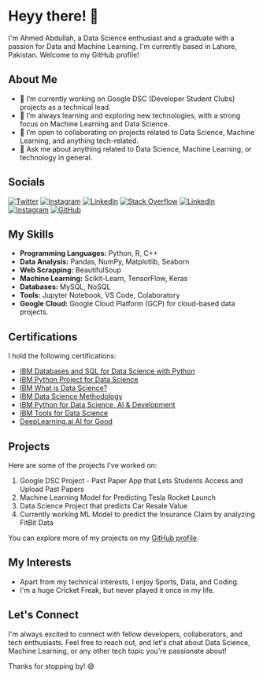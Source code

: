 # Heyy there! 👋

I'm Ahmed Abdullah, a Data Science enthusiast and a graduate with a passion for Data and Machine Learning. I'm currently based in Lahore, Pakistan. Welcome to my GitHub profile!

## About Me

- 🔭 I’m currently working on Google DSC (Developer Student Clubs) projects as a technical lead.
- 🌱 I’m always learning and exploring new technologies, with a strong focus on Machine Learning and Data Science.
- 👯 I’m open to collaborating on projects related to Data Science, Machine Learning, and anything tech-related.
- 💬 Ask me about anything related to Data Science, Machine Learning, or technology in general.

## Socials
[![Twitter](https://img.shields.io/badge/Twitter-%231DA1F2.svg?logo=Twitter&logoColor=white)](https://twitter.com/ezSnippet) [![Instagram](https://img.shields.io/badge/Instagram-%23E4405F.svg?logo=Instagram&logoColor=white)](https://instagram.com/ezSnippet) [![LinkedIn](https://img.shields.io/badge/LinkedIn-%230077B5.svg?logo=linkedin&logoColor=white)](https://linkedin.com/in/ezSnippet) [![Stack Overflow](https://img.shields.io/badge/-Stackoverflow-FE7A16?logo=stack-overflow&logoColor=white)](https://stackoverflow.com/users/20331641) 
[![LinkedIn](https://img.shields.io/badge/LinkedIn-%230077B5.svg?logo=linkedin&logoColor=white)](https://www.linkedin.com/in/ahmedembedded) [![Instagram](https://img.shields.io/badge/Instagram-%23E4405F.svg?logo=Instagram&logoColor=white)](https://www.instagram.com/ahmedembedded/) [![GitHub](https://img.shields.io/badge/GitHub-%23121011.svg?logo=GitHub&logoColor=white)](https://github.com/ahmedembeddedx/)


## My Skills

- **Programming Languages:** Python, R, C++
- **Data Analysis:** Pandas, NumPy, Matplotlib, Seaborn
- **Web Scrapping:** BeautifulSoup
- **Machine Learning:** Scikit-Learn, TensorFlow, Keras
- **Databases:** MySQL, NoSQL
- **Tools:** Jupyter Notebook, VS Code, Colaboratory
- **Google Cloud:** Google Cloud Platform (GCP) for cloud-based data projects.

## Certifications

I hold the following certifications:

- [IBM Databases and SQL for Data Science with Python](https://www.coursera.org/account/accomplishments/certificate/DHV92VFF2PB6)
- [IBM Python Project for Data Science](https://www.coursera.org/account/accomplishments/certificate/3H4DWQ84VR3D)
- [IBM What is Data Science?](https://www.coursera.org/account/accomplishments/certificate/9WVZ6B8E5FRH) 
- [IBM Data Science Methodology](https://www.coursera.org/account/accomplishments/certificate/U2HFLHLKQ8GC)
- [IBM Python for Data Science, AI & Development](https://www.coursera.org/account/accomplishments/certificate/3394WFS5XMZT)
- [IBM Tools for Data Science](https://www.coursera.org/account/accomplishments/certificate/MFNVM2BFT2VH)
- [DeepLearning.ai AI for Good](https://www.coursera.org/account/accomplishments/certificate/8U8MCFYJ596F)

## Projects

Here are some of the projects I've worked on:

1. Google DSC Project - Past Paper App that Lets Students Access and Upload Past Papers
2. Machine Learning Model for Predicting Tesla Rocket Launch
3. Data Science Project that predicts Car Resale Value
4. Currently working ML Model to predict the Insurance Claim by analyzing FitBit Data
   
You can explore more of my projects on my [GitHub profile](https://github.com/ahmedembeddedx).

## My Interests

- Apart from my technical interests, I enjoy Sports, Data, and Coding.
- I'm a huge Cricket Freak, but never played it once in my life.

## Let's Connect

I'm always excited to connect with fellow developers, collaborators, and tech enthusiasts. Feel free to reach out, and let's chat about Data Science, Machine Learning, or any other tech topic you're passionate about!

Thanks for stopping by! 😄
